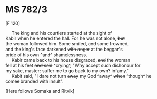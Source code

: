 # MS 782/3

[F 120]

&nbsp;&nbsp;&nbsp;&nbsp;&nbsp;The king and his courtiers started at the sight of \
Kabir when he entered the hall. For he was not alone, ~~but~~ \
the woman followed him. Some smiled, ~~and~~ some frowned, \
and the king's face darkened ~~with anger~~ at the beggar's \
pride ~~of his own~~ ^and^ shamelessness. \
&nbsp;&nbsp;&nbsp;&nbsp;&nbsp;Kabir came back to his house disgraced, ~~and~~ the woman \
fell at his feet ~~and said~~ ^crying^, "Why accept such dishonour for \
my sake, master: suffer me to go back to my ~~own?~~ infamy." \
&nbsp;&nbsp;&nbsp;&nbsp;&nbsp;Kabit said, "I dare not turn ~~away~~ my God ^away^ ~~when~~ ^though^ he \
come~~s~~ branded with insult".

[Here follows Somaka and Ritvik]

